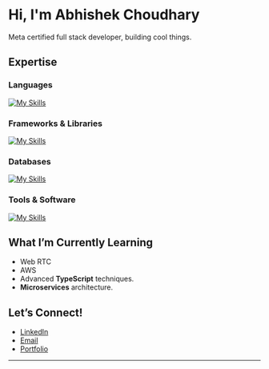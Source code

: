 <h1> Hi, I'm Abhishek Choudhary  </h1> 
Meta certified full stack developer, building cool things. 

## Expertise 

### **Languages**  
[![My Skills](https://skillicons.dev/icons?i=ts,js,php,dotnet,python,css&perline=6)](https://skillicons.dev)

### **Frameworks & Libraries**  
[![My Skills](https://skillicons.dev/icons?i=react,nextjs,tailwindcss,androidstudio,express,nodejs&perline=6)](https://skillicons.dev)

### **Databases**  
[![My Skills](https://skillicons.dev/icons?i=mongo,mysql,firebase,postgres&perline=4)](https://skillicons.dev)

### **Tools & Software**  
[![My Skills](https://skillicons.dev/icons?i=aws,git,androidstudio,xd,figma,wordpress&perline=6)](https://skillicons.dev)


## What I’m Currently Learning  
- Web RTC
- AWS
- Advanced **TypeScript** techniques.  
- **Microservices** architecture.  


## Let’s Connect!  
- [LinkedIn](https://www.linkedin.com/in/choudharyabhishekk/)  
- [Email](mailto:Choudharyabhishekk@gmail.com)  
- [Portfolio](https://abhix.io/)
---
